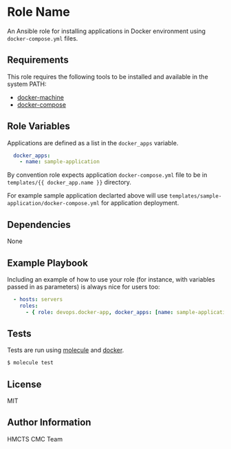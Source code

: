 Role Name
=========

An Ansible role for installing applications in Docker environment using `docker-compose.yml` files.

Requirements
------------

This role requires the following tools to be installed and available in the system PATH:

- [docker-machine](https://docs.docker.com/machine/)
- [docker-compose](https://docs.docker.com/compose/)

Role Variables
--------------

Applications are defined as a list in the `docker_apps` variable.

```yaml
  docker_apps:
    - name: sample-application
```

By convention role expects application `docker-compose.yml` file to be in `templates/{{ docker_app.name }}` directory.

For example sample application declarted above will use `templates/sample-application/docker-compose.yml` for application deployment.

Dependencies
------------

None

Example Playbook
----------------

Including an example of how to use your role (for instance, with variables passed in as parameters) is always nice for users too:

```yaml
  - hosts: servers
    roles:
      - { role: devops.docker-app, docker_apps: [name: sample-application] }
```

Tests
---------------

Tests are run using [molecule](https://github.com/metacloud/molecule) and [docker](https://www.docker.com).

```bash
$ molecule test
```

License
-------

MIT

Author Information
------------------

HMCTS CMC Team